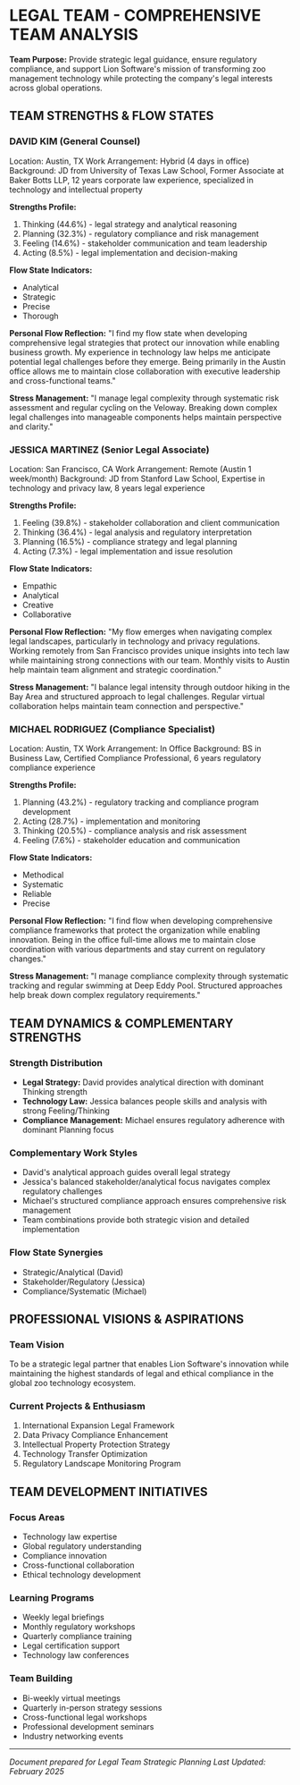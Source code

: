 # LEGAL TEAM - COMPREHENSIVE TEAM ANALYSIS

**Team Purpose:** Provide strategic legal guidance, ensure regulatory compliance, and support Lion Software's mission of transforming zoo management technology while protecting the company's legal interests across global operations.

## TEAM STRENGTHS & FLOW STATES

### DAVID KIM (General Counsel)
Location: Austin, TX
Work Arrangement: Hybrid (4 days in office)
Background: JD from University of Texas Law School, Former Associate at Baker Botts LLP, 12 years corporate law experience, specialized in technology and intellectual property

**Strengths Profile:**
1. Thinking (44.6%) - legal strategy and analytical reasoning
2. Planning (32.3%) - regulatory compliance and risk management
3. Feeling (14.6%) - stakeholder communication and team leadership
4. Acting (8.5%) - legal implementation and decision-making

**Flow State Indicators:**
- Analytical
- Strategic
- Precise
- Thorough

**Personal Flow Reflection:**
"I find my flow state when developing comprehensive legal strategies that protect our innovation while enabling business growth. My experience in technology law helps me anticipate potential legal challenges before they emerge. Being primarily in the Austin office allows me to maintain close collaboration with executive leadership and cross-functional teams."

**Stress Management:**
"I manage legal complexity through systematic risk assessment and regular cycling on the Veloway. Breaking down complex legal challenges into manageable components helps maintain perspective and clarity."

### JESSICA MARTINEZ (Senior Legal Associate)
Location: San Francisco, CA
Work Arrangement: Remote (Austin 1 week/month)
Background: JD from Stanford Law School, Expertise in technology and privacy law, 8 years legal experience

**Strengths Profile:**
1. Feeling (39.8%) - stakeholder collaboration and client communication
2. Thinking (36.4%) - legal analysis and regulatory interpretation
3. Planning (16.5%) - compliance strategy and legal planning
4. Acting (7.3%) - legal implementation and issue resolution

**Flow State Indicators:**
- Empathic
- Analytical
- Creative
- Collaborative

**Personal Flow Reflection:**
"My flow emerges when navigating complex legal landscapes, particularly in technology and privacy regulations. Working remotely from San Francisco provides unique insights into tech law while maintaining strong connections with our team. Monthly visits to Austin help maintain team alignment and strategic coordination."

**Stress Management:**
"I balance legal intensity through outdoor hiking in the Bay Area and structured approach to legal challenges. Regular virtual collaboration helps maintain team connection and perspective."

### MICHAEL RODRIGUEZ (Compliance Specialist)
Location: Austin, TX
Work Arrangement: In Office
Background: BS in Business Law, Certified Compliance Professional, 6 years regulatory compliance experience

**Strengths Profile:**
1. Planning (43.2%) - regulatory tracking and compliance program development
2. Acting (28.7%) - implementation and monitoring
3. Thinking (20.5%) - compliance analysis and risk assessment
4. Feeling (7.6%) - stakeholder education and communication

**Flow State Indicators:**
- Methodical
- Systematic
- Reliable
- Precise

**Personal Flow Reflection:**
"I find flow when developing comprehensive compliance frameworks that protect the organization while enabling innovation. Being in the office full-time allows me to maintain close coordination with various departments and stay current on regulatory changes."

**Stress Management:**
"I manage compliance complexity through systematic tracking and regular swimming at Deep Eddy Pool. Structured approaches help break down complex regulatory requirements."

## TEAM DYNAMICS & COMPLEMENTARY STRENGTHS

### Strength Distribution
- **Legal Strategy:** David provides analytical direction with dominant Thinking strength
- **Technology Law:** Jessica balances people skills and analysis with strong Feeling/Thinking
- **Compliance Management:** Michael ensures regulatory adherence with dominant Planning focus

### Complementary Work Styles
- David's analytical approach guides overall legal strategy
- Jessica's balanced stakeholder/analytical focus navigates complex regulatory challenges
- Michael's structured compliance approach ensures comprehensive risk management
- Team combinations provide both strategic vision and detailed implementation

### Flow State Synergies
- Strategic/Analytical (David)
- Stakeholder/Regulatory (Jessica)
- Compliance/Systematic (Michael)

## PROFESSIONAL VISIONS & ASPIRATIONS

### Team Vision
To be a strategic legal partner that enables Lion Software's innovation while maintaining the highest standards of legal and ethical compliance in the global zoo technology ecosystem.

### Current Projects & Enthusiasm
1. International Expansion Legal Framework
2. Data Privacy Compliance Enhancement
3. Intellectual Property Protection Strategy
4. Technology Transfer Optimization
5. Regulatory Landscape Monitoring Program

## TEAM DEVELOPMENT INITIATIVES

### Focus Areas
- Technology law expertise
- Global regulatory understanding
- Compliance innovation
- Cross-functional collaboration
- Ethical technology development

### Learning Programs
- Weekly legal briefings
- Monthly regulatory workshops
- Quarterly compliance training
- Legal certification support
- Technology law conferences

### Team Building
- Bi-weekly virtual meetings
- Quarterly in-person strategy sessions
- Cross-functional legal workshops
- Professional development seminars
- Industry networking events

---

*Document prepared for Legal Team Strategic Planning*
*Last Updated: February 2025*